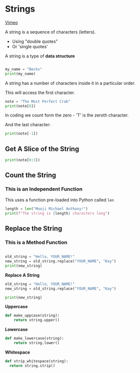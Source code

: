 # Strings

[Vimeo](https://vimeo.com/954334279/dd2abfbdd7#t=308)

A string is a sequence of characters (letters).
* Using "double quotes"
* Or 'single quotes'

A string is a type of **data structure**

```python

my_name = "Becks"
print(my_name)

````

A string has a number of characters inside it in a particular order.

This will access the first character.

```python
note = "The Most Perfect Crab"
print(note[0])
````

In coding we count form the zero - 'T' is the zeroth character.

And the last character: 

```python
print(note[-1])
````

## Get A Slice of the String

```python
print(note[0:3])
````

## Count the String
### This is an Independent Function

This uses a function pre-loaded into Python called `len`

```python
length = len("Mooji Michael Anthony!")
print(f"The string is {length} characters long")
````

## Replace the String
### This is a Method Function

```python

old_string = "Hello, YOUR_NAME!"
new_string = old_string.replace("YOUR_NAME", "Kay")
print(new_string)

````
**Replace A String**

```python
old_string = "Hello, YOUR_NAME!"
new_string = old_string.replace("YOUR_NAME", "Kay")

print(new_string)
````

**Uppercase**

```python
def make_uppcase(string):
    return string.upper()
````

**Lowercase**

```python
def make_lowercase(string):
    return string.lower()
````

**Whitespace**
```python
def strip_whitespace(string):
  return string.strip()
````
